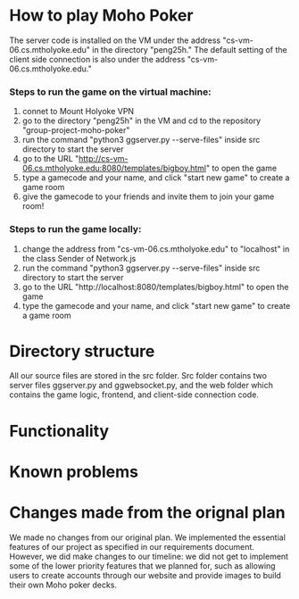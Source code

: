 # How to play Moho Poker 
The server code is installed on the VM under the address "cs-vm-06.cs.mtholyoke.edu" in the directory "peng25h." The default setting of the client side connection is also under the address "cs-vm-06.cs.mtholyoke.edu."

### Steps to run the game on the virtual machine:
   1. connet to  Mount Holyoke VPN
   2. go to the directory "peng25h" in the VM and cd to the repository "group-project-moho-poker"
   3. run the command "python3 ggserver.py --serve-files" inside src directory to start the server
   4. go to the URL "http://cs-vm-06.cs.mtholyoke.edu:8080/templates/bigboy.html" to open the game
   5. type a gamecode and your name, and click "start new game" to create a game room
   6. give the gamecode to your friends and invite them to join your game room!   

### Steps to run the game locally:
   1. change the address from "cs-vm-06.cs.mtholyoke.edu" to "localhost" in the class Sender of Network.js
   2. run the command "python3 ggserver.py --serve-files" inside src directory to start the server
   3. go to the URL "http://localhost:8080/templates/bigboy.html" to open the game
   4. type the gamecode and your name, and click "start new game" to create a game room

# Directory structure
All our source files are stored in the src folder. Src folder contains two server files ggserver.py and ggwebsocket.py, and the web folder which contains the game logic, frontend, and client-side connection code.

# Functionality

# Known problems

# Changes made from the orignal plan
We made no changes from our original plan. We implemented the essential features of our project as specified in our requirements document. However, we did make changes to our timeline: we did not get to implement some of the lower priority features that we planned for, such as allowing users to create accounts through our website and provide images to build their own Moho poker decks.
